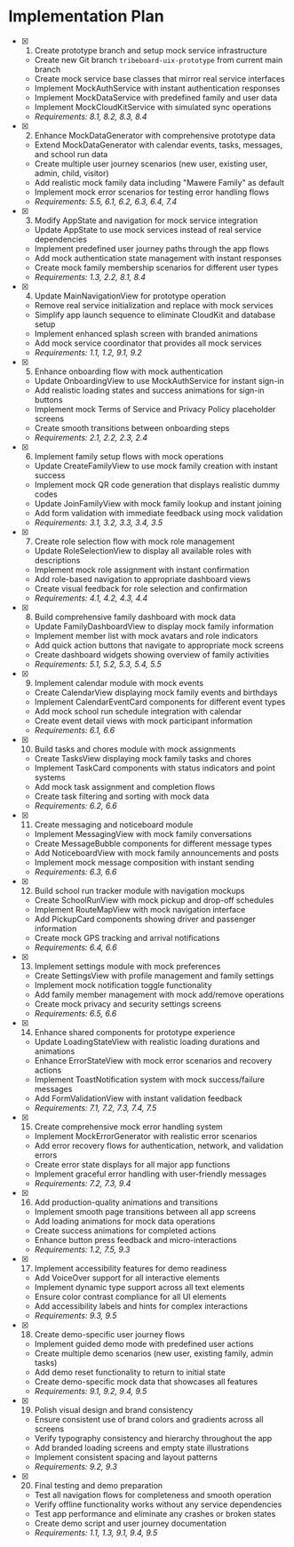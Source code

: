 # Implementation Plan

- [x] 1. Create prototype branch and setup mock service infrastructure
  - Create new Git branch `tribeboard-uix-prototype` from current main branch
  - Create mock service base classes that mirror real service interfaces
  - Implement MockAuthService with instant authentication responses
  - Implement MockDataService with predefined family and user data
  - Implement MockCloudKitService with simulated sync operations
  - _Requirements: 8.1, 8.2, 8.3, 8.4_

- [x] 2. Enhance MockDataGenerator with comprehensive prototype data
  - Extend MockDataGenerator with calendar events, tasks, messages, and school run data
  - Create multiple user journey scenarios (new user, existing user, admin, child, visitor)
  - Add realistic mock family data including "Mawere Family" as default
  - Implement mock error scenarios for testing error handling flows
  - _Requirements: 5.5, 6.1, 6.2, 6.3, 6.4, 7.4_

- [x] 3. Modify AppState and navigation for mock service integration
  - Update AppState to use mock services instead of real service dependencies
  - Implement predefined user journey paths through the app flows
  - Add mock authentication state management with instant responses
  - Create mock family membership scenarios for different user types
  - _Requirements: 1.3, 2.2, 8.1, 8.4_

- [x] 4. Update MainNavigationView for prototype operation
  - Remove real service initialization and replace with mock services
  - Simplify app launch sequence to eliminate CloudKit and database setup
  - Implement enhanced splash screen with branded animations
  - Add mock service coordinator that provides all mock services
  - _Requirements: 1.1, 1.2, 9.1, 9.2_

- [x] 5. Enhance onboarding flow with mock authentication
  - Update OnboardingView to use MockAuthService for instant sign-in
  - Add realistic loading states and success animations for sign-in buttons
  - Implement mock Terms of Service and Privacy Policy placeholder screens
  - Create smooth transitions between onboarding steps
  - _Requirements: 2.1, 2.2, 2.3, 2.4_

- [x] 6. Implement family setup flows with mock operations
  - Update CreateFamilyView to use mock family creation with instant success
  - Implement mock QR code generation that displays realistic dummy codes
  - Update JoinFamilyView with mock family lookup and instant joining
  - Add form validation with immediate feedback using mock validation
  - _Requirements: 3.1, 3.2, 3.3, 3.4, 3.5_

- [x] 7. Create role selection flow with mock role management
  - Update RoleSelectionView to display all available roles with descriptions
  - Implement mock role assignment with instant confirmation
  - Add role-based navigation to appropriate dashboard views
  - Create visual feedback for role selection and confirmation
  - _Requirements: 4.1, 4.2, 4.3, 4.4_

- [x] 8. Build comprehensive family dashboard with mock data
  - Update FamilyDashboardView to display mock family information
  - Implement member list with mock avatars and role indicators
  - Add quick action buttons that navigate to appropriate mock screens
  - Create dashboard widgets showing overview of family activities
  - _Requirements: 5.1, 5.2, 5.3, 5.4, 5.5_

- [x] 9. Implement calendar module with mock events
  - Create CalendarView displaying mock family events and birthdays
  - Implement CalendarEventCard components for different event types
  - Add mock school run schedule integration with calendar
  - Create event detail views with mock participant information
  - _Requirements: 6.1, 6.6_

- [x] 10. Build tasks and chores module with mock assignments
  - Create TasksView displaying mock family tasks and chores
  - Implement TaskCard components with status indicators and point systems
  - Add mock task assignment and completion flows
  - Create task filtering and sorting with mock data
  - _Requirements: 6.2, 6.6_

- [x] 11. Create messaging and noticeboard module
  - Implement MessagingView with mock family conversations
  - Create MessageBubble components for different message types
  - Add NoticeboardView with mock family announcements and posts
  - Implement mock message composition with instant sending
  - _Requirements: 6.3, 6.6_

- [x] 12. Build school run tracker module with navigation mockups
  - Create SchoolRunView with mock pickup and drop-off schedules
  - Implement RouteMapView with mock navigation interface
  - Add PickupCard components showing driver and passenger information
  - Create mock GPS tracking and arrival notifications
  - _Requirements: 6.4, 6.6_

- [x] 13. Implement settings module with mock preferences
  - Create SettingsView with profile management and family settings
  - Implement mock notification toggle functionality
  - Add family member management with mock add/remove operations
  - Create mock privacy and security settings screens
  - _Requirements: 6.5, 6.6_

- [x] 14. Enhance shared components for prototype experience
  - Update LoadingStateView with realistic loading durations and animations
  - Enhance ErrorStateView with mock error scenarios and recovery actions
  - Implement ToastNotification system with mock success/failure messages
  - Add FormValidationView with instant validation feedback
  - _Requirements: 7.1, 7.2, 7.3, 7.4, 7.5_

- [x] 15. Create comprehensive mock error handling system
  - Implement MockErrorGenerator with realistic error scenarios
  - Add error recovery flows for authentication, network, and validation errors
  - Create error state displays for all major app functions
  - Implement graceful error handling with user-friendly messages
  - _Requirements: 7.2, 7.3, 9.4_

- [x] 16. Add production-quality animations and transitions
  - Implement smooth page transitions between all app screens
  - Add loading animations for mock data operations
  - Create success animations for completed actions
  - Enhance button press feedback and micro-interactions
  - _Requirements: 1.2, 7.5, 9.3_

- [x] 17. Implement accessibility features for demo readiness
  - Add VoiceOver support for all interactive elements
  - Implement dynamic type support across all text elements
  - Ensure color contrast compliance for all UI elements
  - Add accessibility labels and hints for complex interactions
  - _Requirements: 9.3, 9.5_

- [x] 18. Create demo-specific user journey flows
  - Implement guided demo mode with predefined user actions
  - Create multiple demo scenarios (new user, existing family, admin tasks)
  - Add demo reset functionality to return to initial state
  - Create demo-specific mock data that showcases all features
  - _Requirements: 9.1, 9.2, 9.4, 9.5_

- [x] 19. Polish visual design and brand consistency
  - Ensure consistent use of brand colors and gradients across all screens
  - Verify typography consistency and hierarchy throughout the app
  - Add branded loading screens and empty state illustrations
  - Implement consistent spacing and layout patterns
  - _Requirements: 9.2, 9.3_

- [x] 20. Final testing and demo preparation
  - Test all navigation flows for completeness and smooth operation
  - Verify offline functionality works without any service dependencies
  - Test app performance and eliminate any crashes or broken states
  - Create demo script and user journey documentation
  - _Requirements: 1.1, 1.3, 9.1, 9.4, 9.5_